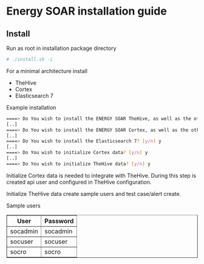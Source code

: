 # Energy SOAR installation guide #

## Install ##

Run as root in installation package directory
```bash
# ./install.sh -i
```

For a minimal architecture install
* TheHive
* Cortex
* Elasticsearch 7

Example installation
```bash
====> Do You wish to install the ENERGY SOAR TheHive, as well as the other TheHive dependencies? [y/n] y
[..]
====> Do You wish to install the ENERGY SOAR Cortex, as well as the other Cortex dependencies? [y/n] y
[..]
====> Do You wish to install the Elasticsearch 7? [y/n] y
[..]
====> Do You wish to initialize Cortex data? [y/n] y
[..]
====> Do You wish to initialize TheHive data? [y/n] y
```

Initialize Cortex data is needed to integrate with TheHive. During this step is created api user and configured in TheHive configuration.

Initialize TheHive data create sample users and test case/alert create.

Sample users

<table border="1px">
    <tr>
        <th>User</th>
        <th>Password</th>
    </tr>
    <tr>
        <td>socadmin</td>
        <td>socadmin</td>
    </tr>
    <tr>
        <td>socuser</td>
        <td>socuser</td>
    </tr>
    <tr>
        <td>socro</td>
        <td>socro</td>
    </tr>
</table>

